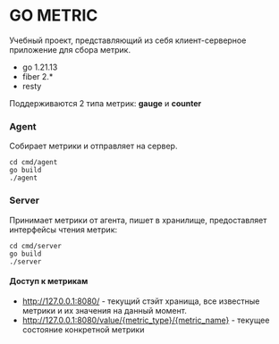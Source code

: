 # GO METRIC

Учебный проект, представляющий из себя клиент-серверное приложение для сбора метрик.

- go 1.21.13
- fiber 2.*
- resty

Поддерживаются 2 типа метрик: **gauge** и **counter**


###  Agent

Собирает метрики и отправляет на сервер.
```
cd cmd/agent
go build
./agent
```

### Server

Принимает метрики от агента, пишет в хранилище, предоставляет интерфейсы чтения метрик:
```
cd cmd/server
go build
./server
```

#### Доступ к метрикам

- http://127.0.0.1:8080/ - текущий стэйт хранища, все известные метрики и их значения на данный момент.
- http://127.0.0.1:8080/value/{metric_type}/{metric_name} - текущее состояние конкретной метрики
